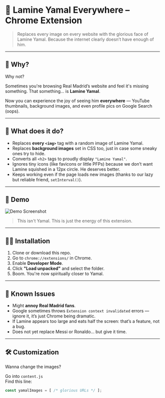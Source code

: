 # 🐐 Lamine Yamal Everywhere – Chrome Extension

> Replaces every image on every website with the glorious face of Lamine Yamal. Because the internet clearly doesn’t have enough of him.

---

## 🤔 Why?

Why not?

Sometimes you're browsing Real Madrid’s website and feel it's missing something. That something... is **Lamine Yamal**.

Now you can experience the joy of seeing him **everywhere** — YouTube thumbnails, background images, and even profile pics on Google Search (oops).

---

## 🧠 What does it do?

- Replaces **every `<img>`** tag with a random image of Lamine Yamal.
- Replaces **background images** set in CSS too, just in case some sneaky ones try to hide.
- Converts all `<h2>` tags to proudly display `"Lamine Yamal"`.
- Ignores tiny icons (like favicons or little PFPs) because we don’t want Lamine squished in a 12px circle. He deserves better.
- Keeps working even if the page loads new images (thanks to our lazy but reliable friend, `setInterval()`).

---

## 📸 Demo

![Demo Screenshot](https://media.giphy.com/media/3o7TKsQ43pHgkVOh6U/giphy.gif)

> This isn't Yamal. This is just the energy of this extension.

---

## 🧙‍♂️ Installation

1. Clone or download this repo.
2. Go to `chrome://extensions/` in Chrome.
3. Enable **Developer Mode**.
4. Click **"Load unpacked"** and select the folder.
5. Boom. You're now spiritually closer to Yamal.

---

## 🧨 Known Issues

- Might **annoy Real Madrid fans**.
- Google sometimes throws `Extension context invalidated` errors — ignore it, it’s just Chrome being dramatic.
- If Lamine appears too large and eats half the screen: that’s a feature, not a bug.
- Does not yet replace Messi or Ronaldo... but give it time.

---

## 🛠️ Customization

Wanna change the images?

Go into `content.js`  
Find this line:

```js
const yamalImages = [ /* glorious URLs */ ];

